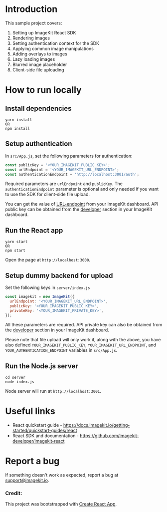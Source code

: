 # Introduction 

This sample project covers:

1. Setting up ImageKit React SDK
2. Rendering images
3. Setting authentication context for the SDK
4. Applying common image manipulations
5. Adding overlays to images
6. Lazy loading images
7. Blurred image placeholder
8. Client-side file uploading

# How to run locally

## Install dependencies

```
yarn install
OR
npm install
```
## Setup authentication

In `src/App.js`, set the following parameters for authentication:

```js
const publicKey = '<YOUR_IMAGEKIT_PUBLIC_KEY>';
const urlEndpoint = '<YOUR_IMAGEKIT_URL_ENDPOINT>';
const authenticationEndpoint = 'http://localhost:3001/auth';
```

Required parameters are `urlEndpoint` and `publicKey`. The `authenticationEndpoint` parameter is optional and only needed if you want to use the SDK for client-side file upload. 

You can get the value of [URL-endpoint](https://imagekit.io/dashboard#url-endpoints) from your ImageKit dashboard.
API public key can be obtained from the [developer](https://imagekit.io/dashboard#developers) section in your ImageKit dashboard.

## Run the React app

```
yarn start
OR
npm start
```

Open the page at `http://localhost:3000`.

## Setup dummy backend for upload

Set the following keys in `server/index.js`

```js
const imagekit = new ImageKit({
  urlEndpoint: '<YOUR_IMAGEKIT_URL_ENDPOINT>',
  publicKey: '<YOUR_IMAGEKIT_PUBLIC_KEY>',
  privateKey: '<YOUR_IMAGEKIT_PRIVATE_KEY>',
});
```

All these parameters are required. API private key can also be obtained from the [developer](https://imagekit.io/dashboard#developers) section in your ImageKit dashboard.

Please note that file upload will only work if, along with the above, you have also defined `YOUR_IMAGEKIT_PUBLIC_KEY`, `YOUR_IMAGEKIT_URL_ENDPOINT`, and `YOUR_AUTHENTICATION_ENDPOINT` variables in `src/App.js`.

## Run the Node.js server

```
cd server
node index.js
```

Node server will run at `http://localhost:3001`.

# Useful links
* React quickstart guide - https://docs.imagekit.io/getting-started/quickstart-guides/react
* React SDK and documentation - https://github.com/imagekit-developer/imagekit-react

# Report a bug
If something doesn't work as expected, report a bug at support@imagekit.io.

### Credit: 
This project was bootstrapped with [Create React App](https://github.com/facebook/create-react-app).
